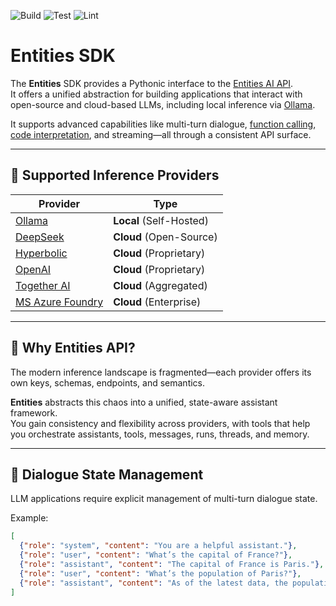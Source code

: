 ![Build](https://github.com/frankie336/entities_sdk/actions/workflows/build.yml/badge.svg)
![Test](https://github.com/frankie336/entities_sdk/actions/workflows/test.yml/badge.svg)
![Lint](https://github.com/frankie336/entities_sdk/actions/workflows/lint.yml/badge.svg)

# Entities SDK

The **Entities** SDK provides a Pythonic interface to the [Entities AI API](https://github.com/frankie336/entities_api).  
It offers a unified abstraction for building applications that interact with open-source and cloud-based LLMs, including local inference via [Ollama](https://github.com/ollama).

It supports advanced capabilities like multi-turn dialogue, [function calling](/docs/function_calling.md), [code interpretation](/docs/code_interpretation.md), and streaming—all through a consistent API surface.


---

## 🔌 Supported Inference Providers

| Provider                                         | Type                        |
|--------------------------------------------------|-----------------------------|
| [Ollama](https://github.com/ollama)              | **Local** (Self-Hosted)     |
| [DeepSeek](https://platform.deepseek.com/)       | **Cloud** (Open-Source)     |
| [Hyperbolic](https://hyperbolic.xyz/)            | **Cloud** (Proprietary)     |
| [OpenAI](https://platform.openai.com/)           | **Cloud** (Proprietary)     |
| [Together AI](https://www.together.ai/)          | **Cloud** (Aggregated)      |
| [MS Azure Foundry](https://azure.microsoft.com)  | **Cloud** (Enterprise)      |

---

## 🧠 Why Entities API?

The modern inference landscape is fragmented—each provider offers its own keys, schemas, endpoints, and semantics.

**Entities** abstracts this chaos into a unified, state-aware assistant framework.  
You gain consistency and flexibility across providers, with tools that help you orchestrate assistants, tools, messages, runs, threads, and memory.

---

## 🧾 Dialogue State Management

LLM applications require explicit management of multi-turn dialogue state.

Example:

```json
[
  {"role": "system", "content": "You are a helpful assistant."},
  {"role": "user", "content": "What’s the capital of France?"},
  {"role": "assistant", "content": "The capital of France is Paris."},
  {"role": "user", "content": "What’s the population of Paris?"},
  {"role": "assistant", "content": "As of the latest data, the population of Paris is approximately 2.1 million."}
]
